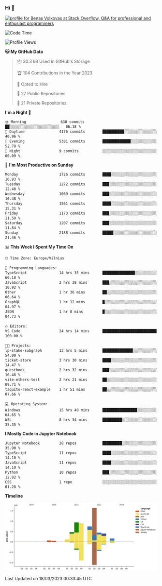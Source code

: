 ### Hi 👋
<a href="https://stackoverflow.com/users/14954249/benas-volkovas"><img src="https://stackoverflow.com/users/flair/14954249.png?theme=dark" width="208" height="58" alt="profile for Benas Volkovas at Stack Overflow, Q&amp;A for professional and enthusiast programmers" title="profile for Benas Volkovas at Stack Overflow, Q&amp;A for professional and enthusiast programmers"></a>

<!--START_SECTION:waka-->
![Code Time](http://img.shields.io/badge/Code%20Time-1%2C339%20hrs%208%20mins-blue)

![Profile Views](http://img.shields.io/badge/Profile%20Views-0-blue)

**🐱 My GitHub Data** 

> 📦 30.3 kB Used in GitHub's Storage 
 > 
> 🏆 104 Contributions in the Year 2023
 > 
> 💼 Opted to Hire
 > 
> 📜 27 Public Repositories 
 > 
> 🔑 21 Private Repositories 
 > 
**I'm a Night 🦉** 

```text
🌞 Morning                630 commits         ██░░░░░░░░░░░░░░░░░░░░░░░   06.18 % 
🌆 Daytime                4176 commits        ██████████░░░░░░░░░░░░░░░   40.96 % 
🌃 Evening                5381 commits        █████████████░░░░░░░░░░░░   52.78 % 
🌙 Night                  9 commits           ░░░░░░░░░░░░░░░░░░░░░░░░░   00.09 % 
```
📅 **I'm Most Productive on Sunday** 

```text
Monday                   1726 commits        ████░░░░░░░░░░░░░░░░░░░░░   16.93 % 
Tuesday                  1272 commits        ███░░░░░░░░░░░░░░░░░░░░░░   12.48 % 
Wednesday                1069 commits        ███░░░░░░░░░░░░░░░░░░░░░░   10.48 % 
Thursday                 1561 commits        ████░░░░░░░░░░░░░░░░░░░░░   15.31 % 
Friday                   1173 commits        ███░░░░░░░░░░░░░░░░░░░░░░   11.50 % 
Saturday                 1207 commits        ███░░░░░░░░░░░░░░░░░░░░░░   11.84 % 
Sunday                   2188 commits        █████░░░░░░░░░░░░░░░░░░░░   21.46 % 
```


📊 **This Week I Spent My Time On** 

```text
🕑︎ Time Zone: Europe/Vilnius

💬 Programming Languages: 
TypeScript               14 hrs 35 mins      ███████████████░░░░░░░░░░   60.18 % 
JavaScript               2 hrs 38 mins       ███░░░░░░░░░░░░░░░░░░░░░░   10.92 % 
Other                    1 hr 36 mins        ██░░░░░░░░░░░░░░░░░░░░░░░   06.64 % 
GraphQL                  1 hr 12 mins        █░░░░░░░░░░░░░░░░░░░░░░░░   04.97 % 
JSON                     1 hr 8 mins         █░░░░░░░░░░░░░░░░░░░░░░░░   04.73 % 

🔥 Editors: 
VS Code                  24 hrs 14 mins      █████████████████████████   100.00 % 

🐱‍💻 Projects: 
lp-stake-subgraph        13 hrs 5 mins       ██████████████░░░░░░░░░░░   54.00 % 
ticket-store             3 hrs 30 mins       ████░░░░░░░░░░░░░░░░░░░░░   14.47 % 
guestbook                2 hrs 32 mins       ███░░░░░░░░░░░░░░░░░░░░░░   10.48 % 
vite-ethers-test         2 hrs 21 mins       ██░░░░░░░░░░░░░░░░░░░░░░░   09.71 % 
taquito-react-example    1 hr 51 mins        ██░░░░░░░░░░░░░░░░░░░░░░░   07.66 % 

💻 Operating System: 
Windows                  15 hrs 40 mins      ████████████████░░░░░░░░░   64.65 % 
WSL                      8 hrs 34 mins       █████████░░░░░░░░░░░░░░░░   35.35 % 
```

**I Mostly Code in Jupyter Notebook** 

```text
Jupyter Notebook         28 repos            █████████░░░░░░░░░░░░░░░░   35.90 % 
TypeScript               11 repos            ████░░░░░░░░░░░░░░░░░░░░░   14.10 % 
JavaScript               11 repos            ████░░░░░░░░░░░░░░░░░░░░░   14.10 % 
Python                   10 repos            ███░░░░░░░░░░░░░░░░░░░░░░   12.82 % 
CSS                      1 repo              ░░░░░░░░░░░░░░░░░░░░░░░░░   01.28 % 
```



**Timeline**

![Lines of Code chart](https://raw.githubusercontent.com/BenasVolkovas/BenasVolkovas/main/assets/bar_graph.png)


 Last Updated on 18/03/2023 00:33:45 UTC
<!--END_SECTION:waka-->
